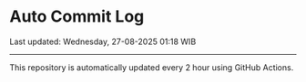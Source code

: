 # Auto Commit Log

Last updated: Wednesday, 27-08-2025 01:18 WIB

---

This repository is automatically updated every 2 hour using GitHub Actions.
